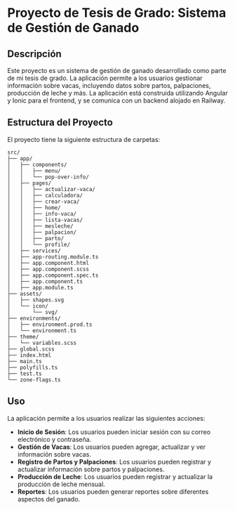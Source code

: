 # Proyecto de Tesis de Grado: Sistema de Gestión de Ganado

## Descripción

Este proyecto es un sistema de gestión de ganado desarrollado como parte de mi tesis de grado. La aplicación permite a los usuarios gestionar información sobre vacas, incluyendo datos sobre partos, palpaciones, producción de leche y más. La aplicación está construida utilizando Angular y Ionic para el frontend, y se comunica con un backend alojado en Railway.

## Estructura del Proyecto

El proyecto tiene la siguiente estructura de carpetas:

```
src/
├── app/
│   ├── components/
│   │   ├── menu/
│   │   └── pop-over-info/
│   ├── pages/
│   │   ├── actualizar-vaca/
│   │   ├── calculadora/
│   │   ├── crear-vaca/
│   │   ├── home/
│   │   ├── info-vaca/
│   │   ├── lista-vacas/
│   │   ├── mesleche/
│   │   ├── palpacion/
│   │   ├── parto/
│   │   └── profile/
│   ├── services/
│   ├── app-routing.module.ts
│   ├── app.component.html
│   ├── app.component.scss
│   ├── app.component.spec.ts
│   ├── app.component.ts
│   ├── app.module.ts
├── assets/
│   ├── shapes.svg
│   └── icon/
│       └── svg/
├── environments/
│   ├── environment.prod.ts
│   └── environment.ts
├── theme/
│   └── variables.scss
├── global.scss
├── index.html
├── main.ts
├── polyfills.ts
├── test.ts
└── zone-flags.ts
```



## Uso

La aplicación permite a los usuarios realizar las siguientes acciones:

- **Inicio de Sesión**: Los usuarios pueden iniciar sesión con su correo electrónico y contraseña.
- **Gestión de Vacas**: Los usuarios pueden agregar, actualizar y ver información sobre vacas.
- **Registro de Partos y Palpaciones**: Los usuarios pueden registrar y actualizar información sobre partos y palpaciones.
- **Producción de Leche**: Los usuarios pueden registrar y actualizar la producción de leche mensual.
- **Reportes**: Los usuarios pueden generar reportes sobre diferentes aspectos del ganado.

